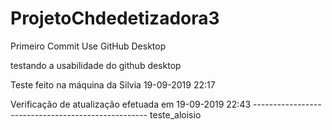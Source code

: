 # ProjetoChdedetizadora3
Primeiro Commit Use GitHub Desktop

testando a usabilidade do github desktop

Teste feito na máquina da Silvia 19-09-2019 22:17

Verificação de atualização efetuada em 19-09-2019 22:43
--------*------------*------------*-----------*--------
teste_aloisio
